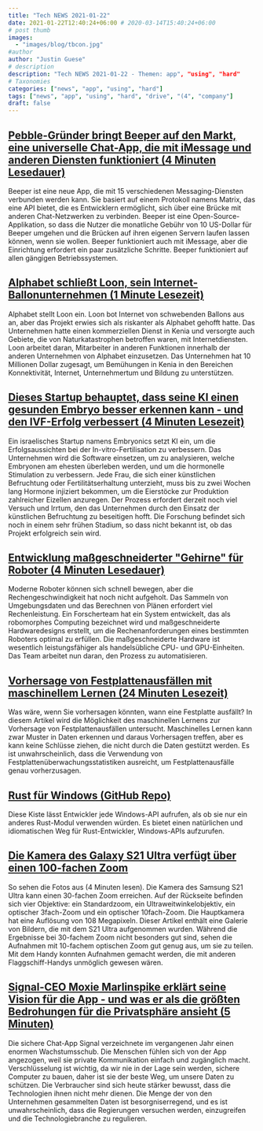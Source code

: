 ```yaml
---
title: "Tech NEWS 2021-01-22"
date: 2021-01-22T12:40:24+06:00 # 2020-03-14T15:40:24+06:00
# post thumb
images:
  - "images/blog/tbcon.jpg"
#author
author: "Justin Guese"
# description
description: "Tech NEWS 2021-01-22 - Themen: app", "using", "hard"
# Taxonomies
categories: ["news", "app", "using", "hard"]
tags: ["news", "app", "using", "hard", "drive", "(4", "company"]
draft: false
---
```


## [Pebble-Gründer bringt Beeper auf den Markt, eine universelle Chat-App, die mit iMessage und anderen Diensten funktioniert (4 Minuten Lesedauer)](https://techcrunch.com/2021/01/21/pebble-founder-launches-beeper-a-universal-chat-app-that-works-with-imessage-and-others//1/0100017729c72a0c-6edb3c0b-c8f7-49da-85ba-4359241772a3-000000/QvTAy78Rwv1Vw-dtsIHIp49GjrUYgMbedtvL25hH9xo=177)

 Beeper ist eine neue App, die mit 15 verschiedenen Messaging-Diensten verbunden werden kann. Sie basiert auf einem Protokoll namens Matrix, das eine API bietet, die es Entwicklern ermöglicht, sich über eine Brücke mit anderen Chat-Netzwerken zu verbinden. Beeper ist eine Open-Source-Applikation, so dass die Nutzer die monatliche Gebühr von 10 US-Dollar für Beeper umgehen und die Brücken auf ihren eigenen Servern laufen lassen können, wenn sie wollen. Beeper funktioniert auch mit iMessage, aber die Einrichtung erfordert ein paar zusätzliche Schritte. Beeper funktioniert auf allen gängigen Betriebssystemen.

## [Alphabet schließt Loon, sein Internet-Ballonunternehmen (1 Minute Lesezeit)](https://www.theverge.com/2021/1/21/22243484/alphabet-google-shutting-down-loon-internet-balloon-company-x?scrolla=5eb6d68b7fedc32c19ef33b4/1/0100017729c72a0c-6edb3c0b-c8f7-49da-85ba-4359241772a3-000000/p4C7x54JWZT7IWXFzWa7PZEY-9ex7NCFDTs7hASQKzU=177)

 Alphabet stellt Loon ein. Loon bot Internet von schwebenden Ballons aus an, aber das Projekt erwies sich als riskanter als Alphabet gehofft hatte. Das Unternehmen hatte einen kommerziellen Dienst in Kenia und versorgte auch Gebiete, die von Naturkatastrophen betroffen waren, mit Internetdiensten. Loon arbeitet daran, Mitarbeiter in anderen Funktionen innerhalb der anderen Unternehmen von Alphabet einzusetzen. Das Unternehmen hat 10 Millionen Dollar zugesagt, um Bemühungen in Kenia in den Bereichen Konnektivität, Internet, Unternehmertum und Bildung zu unterstützen.

## [Dieses Startup behauptet, dass seine KI einen gesunden Embryo besser erkennen kann - und den IVF-Erfolg verbessert (4 Minuten Lesezeit)](https://techcrunch.com/2021/01/20/this-startup-says-its-ai-can-better-spot-a-healthy-embryo-and-improve-ivf-success//1/0100017729c72a0c-6edb3c0b-c8f7-49da-85ba-4359241772a3-000000/ISm3TEVgLw5OVny1vhtqEn6AFaz8LfYYvZbKjQoqy6E=177)

 Ein israelisches Startup namens Embryonics setzt KI ein, um die Erfolgsaussichten bei der In-vitro-Fertilisation zu verbessern. Das Unternehmen wird die Software einsetzen, um zu analysieren, welche Embryonen am ehesten überleben werden, und um die hormonelle Stimulation zu verbessern. Jede Frau, die sich einer künstlichen Befruchtung oder Fertilitätserhaltung unterzieht, muss bis zu zwei Wochen lang Hormone injiziert bekommen, um die Eierstöcke zur Produktion zahlreicher Eizellen anzuregen. Der Prozess erfordert derzeit noch viel Versuch und Irrtum, den das Unternehmen durch den Einsatz der künstlichen Befruchtung zu beseitigen hofft. Die Forschung befindet sich noch in einem sehr frühen Stadium, so dass nicht bekannt ist, ob das Projekt erfolgreich sein wird.

## [Entwicklung maßgeschneiderter "Gehirne" für Roboter (4 Minuten Lesedauer)](https://news.mit.edu/2021/robot-customized-hardware-0121/1/0100017729c72a0c-6edb3c0b-c8f7-49da-85ba-4359241772a3-000000/1GQHzZfyz9L4z5JLSNWJzQVnfilAW88KneyqsNoTh_E=177)

 Moderne Roboter können sich schnell bewegen, aber die Rechengeschwindigkeit hat noch nicht aufgeholt. Das Sammeln von Umgebungsdaten und das Berechnen von Plänen erfordert viel Rechenleistung. Ein Forscherteam hat ein System entwickelt, das als robomorphes Computing bezeichnet wird und maßgeschneiderte Hardwaredesigns erstellt, um die Rechenanforderungen eines bestimmten Roboters optimal zu erfüllen. Die maßgeschneiderte Hardware ist wesentlich leistungsfähiger als handelsübliche CPU- und GPU-Einheiten. Das Team arbeitet nun daran, den Prozess zu automatisieren.

## [Vorhersage von Festplattenausfällen mit maschinellem Lernen (24 Minuten Lesezeit)](https://datto.engineering/post/predicting-hard-drive-failure-with-machine-learning/1/0100017729c72a0c-6edb3c0b-c8f7-49da-85ba-4359241772a3-000000/yflm7LN0Nh1qVHVzLLczQTnO1rlK8Mbh35pMJMxNdg0=177)

 Was wäre, wenn Sie vorhersagen könnten, wann eine Festplatte ausfällt? In diesem Artikel wird die Möglichkeit des maschinellen Lernens zur Vorhersage von Festplattenausfällen untersucht. Maschinelles Lernen kann zwar Muster in Daten erkennen und daraus Vorhersagen treffen, aber es kann keine Schlüsse ziehen, die nicht durch die Daten gestützt werden. Es ist unwahrscheinlich, dass die Verwendung von Festplattenüberwachungsstatistiken ausreicht, um Festplattenausfälle genau vorherzusagen.

## [Rust für Windows (GitHub Repo)](https://github.com/microsoft/windows-rs/1/0100017729c72a0c-6edb3c0b-c8f7-49da-85ba-4359241772a3-000000/w3BQBN6saUM3DxR9oaMAu603PC9isivvGl5PNrjm0-s=177)

 Diese Kiste lässt Entwickler jede Windows-API aufrufen, als ob sie nur ein anderes Rust-Modul verwenden würden. Es bietet einen natürlichen und idiomatischen Weg für Rust-Entwickler, Windows-APIs aufzurufen.

## [Die Kamera des Galaxy S21 Ultra verfügt über einen 100-fachen Zoom](https://www.cnet.com/news/galaxy-s21-ultras-camera-comes-with-100x-zoom-heres-what-photos-look-like//1/0100017729c72a0c-6edb3c0b-c8f7-49da-85ba-4359241772a3-000000/IaJ1lnG7aHxK1gcC1CxJo6XIgtd533mcPBsYhJPgnAE=177)

 So sehen die Fotos aus (4 Minuten lesen). Die Kamera des Samsung S21 Ultra kann einen 30-fachen Zoom erreichen. Auf der Rückseite befinden sich vier Objektive: ein Standardzoom, ein Ultraweitwinkelobjektiv, ein optischer 3fach-Zoom und ein optischer 10fach-Zoom. Die Hauptkamera hat eine Auflösung von 108 Megapixeln. Dieser Artikel enthält eine Galerie von Bildern, die mit dem S21 Ultra aufgenommen wurden. Während die Ergebnisse bei 30-fachem Zoom nicht besonders gut sind, sehen die Aufnahmen mit 10-fachem optischen Zoom gut genug aus, um sie zu teilen. Mit dem Handy konnten Aufnahmen gemacht werden, die mit anderen Flaggschiff-Handys unmöglich gewesen wären.

## [Signal-CEO Moxie Marlinspike erklärt seine Vision für die App - und was er als die größten Bedrohungen für die Privatsphäre ansieht (5 Minuten)](https://www.businessinsider.com/qa-signal-ceo-moxie-marlinspike-on-the-future-of-privacy-2021-1/1/0100017729c72a0c-6edb3c0b-c8f7-49da-85ba-4359241772a3-000000/74ZTlmZwrNO4Bc93G_6-O6xUvEXTfFGPqZDF87j4uwA=177)

 Die sichere Chat-App Signal verzeichnete im vergangenen Jahr einen enormen Wachstumsschub. Die Menschen fühlen sich von der App angezogen, weil sie private Kommunikation einfach und zugänglich macht. Verschlüsselung ist wichtig, da wir nie in der Lage sein werden, sichere Computer zu bauen, daher ist sie der beste Weg, um unsere Daten zu schützen. Die Verbraucher sind sich heute stärker bewusst, dass die Technologien ihnen nicht mehr dienen. Die Menge der von den Unternehmen gesammelten Daten ist besorgniserregend, und es ist unwahrscheinlich, dass die Regierungen versuchen werden, einzugreifen und die Technologiebranche zu regulieren.

